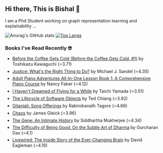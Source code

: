 ## Hi there, This is Bishal 👋
I am a Phd Student working on graph representation learning and explainability ...

![Anurag's GitHub stats](https://github-readme-stats-sigma-five.vercel.app/api?username=BishalLakha&show_icons=true&theme=buefy&hide=prs,issues&count_private=true)
[![Top Langs](https://github-readme-stats-sigma-five.vercel.app/api/top-langs/?username=BishalLakha&layout=compact&langs_count=4)](https://github.com/anuraghazra/github-readme-stats)

### Books I've Read Recently 🤓
<!-- GOODREADS-LIST:START -->
- [Before the Coffee Gets Cold (Before the Coffee Gets Cold, #1)](https://www.goodreads.com/review/show/6046796477?utm_medium=api&utm_source=rss) by Toshikazu Kawaguchi (⭐️3.71)
- [Justice: What's the Right Thing to Do?](https://www.goodreads.com/review/show/2030879468?utm_medium=api&utm_source=rss) by Michael J. Sandel (⭐️4.35)
- [Adult Piano Adventures All-In-One Lesson Book 1: A Comprehensive Piano Course](https://www.goodreads.com/review/show/5975416690?utm_medium=api&utm_source=rss) by Nancy Faber (⭐️4.12)
- [I Haven't Dreamed of Flying for a While](https://www.goodreads.com/review/show/2165526512?utm_medium=api&utm_source=rss) by Taichi Yamada (⭐️3.51)
- [The Lifecycle of Software Objects](https://www.goodreads.com/review/show/5383467106?utm_medium=api&utm_source=rss) by Ted Chiang (⭐️3.92)
- [Gitanjali: Song Offerings](https://www.goodreads.com/review/show/2034653644?utm_medium=api&utm_source=rss) by Rabindranath Tagore (⭐️4.66)
- [Chaos](https://www.goodreads.com/review/show/4091958826?utm_medium=api&utm_source=rss) by James Gleick (⭐️3.96)
- [The Gene: An Intimate History](https://www.goodreads.com/review/show/2005106051?utm_medium=api&utm_source=rss) by Siddhartha Mukherjee (⭐️4.34)
- [The Difficulty of Being Good: On the Subtle Art of Dharma](https://www.goodreads.com/review/show/3921841120?utm_medium=api&utm_source=rss) by Gurcharan Das (⭐️4.1)
- [Livewired: The Inside Story of the Ever-Changing Brain](https://www.goodreads.com/review/show/3517809592?utm_medium=api&utm_source=rss) by David Eagleman (⭐️4.19)
<!-- GOODREADS-LIST:END -->

<!--
**BishalLakha/BishalLakha** is a ✨ _special_ ✨ repository because its `README.md` (this file) appears on your GitHub profile.


- 🔭 I’m currently working on ...
- 🌱 I’m currently learning ...
- 👯 I’m looking to collaborate on ...
- 🤔 I’m looking for help with ...
- 💬 Ask me about ...
- 📫 How to reach me: ...
- 😄 Pronouns: ...
- ⚡ Fun fact: ...
-->
